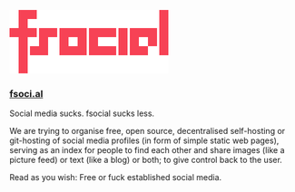 ![fsocial](/img/fsocial.svg?raw=true "fsocial")

### [fsoci.al](https://fsoci.al)  

Social media sucks. fsocial sucks less. 

We are trying to organise free, open source, decentralised self-hosting or git-hosting of social media profiles (in form of simple static web pages), serving as an index for people to find each other and share images (like a picture feed) or text (like a blog) or both; to give control back to the user.  

Read as you wish: Free or fuck established social media.
